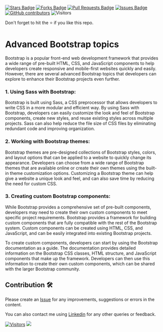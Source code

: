 <a href="https://github.com/drshahizan/learn-php/stargazers"><img src="https://img.shields.io/github/stars/drshahizan/learn-php" alt="Stars Badge"/></a>
<a href="https://github.com/drshahizan/learn-php/network/members"><img src="https://img.shields.io/github/forks/drshahizan/learn-php" alt="Forks Badge"/></a>
<a href="https://github.com/drshahizan/learn-php/pulls"><img src="https://img.shields.io/github/issues-pr/drshahizan/learn-php" alt="Pull Requests Badge"/></a>
<a href="https://github.com/drshahizan/learn-php/issues"><img src="https://img.shields.io/github/issues/drshahizan/learn-php" alt="Issues Badge"/></a>
<a href="https://github.com/drshahizan/learn-php/graphs/contributors"><img alt="GitHub contributors" src="https://img.shields.io/github/contributors/drshahizan/learn-php?color=2b9348"></a>
![Visitors](https://api.visitorbadge.io/api/visitors?path=https%3A%2F%2Fgithub.com%2Fdrshahizan%2Flearn-php&labelColor=%23d9e3f0&countColor=%23697689&style=flat)

Don't forget to hit the :star: if you like this repo.

# Advanced Bootstrap topics

Bootstrap is a popular front-end web development framework that provides a wide range of pre-built HTML, CSS, and JavaScript components to help developers create responsive and mobile-first websites quickly and easily. However, there are several advanced Bootstrap topics that developers can explore to enhance their Bootstrap projects even further.

### 1. Using Sass with Bootstrap:
Bootstrap is built using Sass, a CSS preprocessor that allows developers to write CSS in a more modular and efficient way. By using Sass with Bootstrap, developers can easily customize the look and feel of Bootstrap components, create new styles, and reuse existing styles across multiple projects. Sass can also help reduce the file size of CSS files by eliminating redundant code and improving organization.

### 2. Working with Bootstrap themes:
Bootstrap themes are pre-designed collections of Bootstrap styles, colors, and layout options that can be applied to a website to quickly change its appearance. Developers can choose from a wide range of Bootstrap themes that are available online or create their own themes using the built-in theme customization options. Customizing a Bootstrap theme can help give a website a unique look and feel, and can also save time by reducing the need for custom CSS.

### 3. Creating custom Bootstrap components:
While Bootstrap provides a comprehensive set of pre-built components, developers may need to create their own custom components to meet specific project requirements. Bootstrap provides a framework for building custom components that are fully compatible with the rest of the Bootstrap system. Custom components can be created using HTML, CSS, and JavaScript, and can be easily integrated into existing Bootstrap projects.

To create custom components, developers can start by using the Bootstrap documentation as a guide. The documentation provides detailed information on the Bootstrap CSS classes, HTML structure, and JavaScript components that make up the framework. Developers can then use this information to create their own custom components, which can be shared with the larger Bootstrap community. 

## Contribution 🛠️
Please create an [Issue](https://github.com/drshahizan/learn-php/issues) for any improvements, suggestions or errors in the content.

You can also contact me using [Linkedin](https://www.linkedin.com/in/drshahizan/) for any other queries or feedback.

[![Visitors](https://api.visitorbadge.io/api/visitors?path=https%3A%2F%2Fgithub.com%2Fdrshahizan&labelColor=%23697689&countColor=%23555555&style=plastic)](https://visitorbadge.io/status?path=https%3A%2F%2Fgithub.com%2Fdrshahizan)
![](https://hit.yhype.me/github/profile?user_id=81284918)

